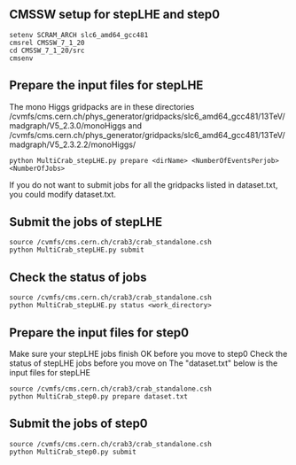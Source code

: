 
## CMSSW setup for stepLHE and step0
```
setenv SCRAM_ARCH slc6_amd64_gcc481
cmsrel CMSSW_7_1_20
cd CMSSW_7_1_20/src
cmsenv
```

## Prepare the input files for stepLHE
The mono Higgs gridpacks are in these directories
/cvmfs/cms.cern.ch/phys_generator/gridpacks/slc6_amd64_gcc481/13TeV/madgraph/V5_2.3.0/monoHiggs
and 
/cvmfs/cms.cern.ch/phys_generator/gridpacks/slc6_amd64_gcc481/13TeV/madgraph/V5_2.3.2.2/monoHiggs/
```
python MultiCrab_stepLHE.py prepare <dirName> <NumberOfEventsPerjob> <NumberOfJobs>
```

If you do not want to submit jobs for all the gridpacks listed in dataset.txt, you could modify dataset.txt.

## Submit the jobs of stepLHE
```
source /cvmfs/cms.cern.ch/crab3/crab_standalone.csh
python MultiCrab_stepLHE.py submit
```

## Check the status of jobs
```
source /cvmfs/cms.cern.ch/crab3/crab_standalone.csh
python MultiCrab_stepLHE.py status <work_directory>
```

## Prepare the input files for step0
Make sure your stepLHE jobs finish OK before you move to step0
Check the status of stepLHE jobs before you move on
The "dataset.txt" below is the input files for stepLHE
```
source /cvmfs/cms.cern.ch/crab3/crab_standalone.csh
python MultiCrab_step0.py prepare dataset.txt
```

## Submit the jobs of step0
```
source /cvmfs/cms.cern.ch/crab3/crab_standalone.csh
python MultiCrab_step0.py submit
``` 
